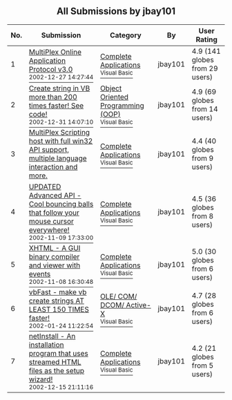 ﻿<div align="center">

## All Submissions by jbay101

</div>

No.  | Submission | Category | By   | User Rating
---- | ---------- | -------- | ---- | -----------
1 | [MultiPlex Online Application Protocol v3\.0<br /><sup>2002-12-27 14:27:44</sup>](https://github.com/Planet-Source-Code/jbay101-multiplex-online-application-protocol-v3-0__1-42060) | [Complete Applications<br /><sup>Visual Basic</sup>](../ByCategory/complete-applications__1-27.md) | jbay101 | 4.9 (141 globes from 29 users)
2 | [Create string in VB more than 200 times faster\! See code\!<br /><sup>2002-12-31 14:07:10</sup>](https://github.com/Planet-Source-Code/jbay101-create-string-in-vb-more-than-200-times-faster-see-code__1-42042) | [Object Oriented Programming \(OOP\)<br /><sup>Visual Basic</sup>](../ByCategory/object-oriented-programming-oop__1-47.md) | jbay101 | 4.9 (69 globes from 14 users)
3 | [MultiPlex Scripting host with full win32 API support, multiple language interaction and more\.<br />](https://github.com/Planet-Source-Code/jbay101-multiplex-scripting-host-with-full-win32-api-support-multiple-language-interaction__1-39299) | [Complete Applications<br /><sup>Visual Basic</sup>](../ByCategory/complete-applications__1-27.md) | jbay101 | 4.4 (40 globes from 9 users)
4 | [UPDATED Advanced API \- Cool bouncing balls that follow your mouse cursor everywhere\!<br /><sup>2002-11-09 17:33:00</sup>](https://github.com/Planet-Source-Code/jbay101-updated-advanced-api-cool-bouncing-balls-that-follow-your-mouse-cursor-everywhere__1-40548) | [Complete Applications<br /><sup>Visual Basic</sup>](../ByCategory/complete-applications__1-27.md) | jbay101 | 4.5 (36 globes from 8 users)
5 | [XHTML \- A GUI binary compiler and viewer with events<br /><sup>2002-11-08 16:30:48</sup>](https://github.com/Planet-Source-Code/jbay101-xhtml-a-gui-binary-compiler-and-viewer-with-events__1-40535) | [Complete Applications<br /><sup>Visual Basic</sup>](../ByCategory/complete-applications__1-27.md) | jbay101 | 5.0 (30 globes from 6 users)
6 | [vbFast \- make vb create strings AT LEAST 150 TIMES faster\!<br /><sup>2002-01-24 11:22:54</sup>](https://github.com/Planet-Source-Code/jbay101-vbfast-make-vb-create-strings-at-least-150-times-faster__1-42020) | [OLE/ COM/ DCOM/ Active\-X<br /><sup>Visual Basic</sup>](../ByCategory/ole-com-dcom-active-x__1-29.md) | jbay101 | 4.7 (28 globes from 6 users)
7 | [netInstall \- An installation program that uses streamed HTML files as the setup wizard\!<br /><sup>2002-12-15 21:11:16</sup>](https://github.com/Planet-Source-Code/jbay101-netinstall-an-installation-program-that-uses-streamed-html-files-as-the-setup-wiza__1-41885) | [Complete Applications<br /><sup>Visual Basic</sup>](../ByCategory/complete-applications__1-27.md) | jbay101 | 4.2 (21 globes from 5 users)
